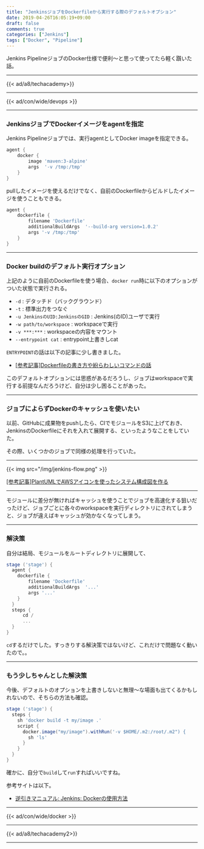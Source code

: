 ```yaml
---
title: "JenkinsジョブをDockerfileから実行する際のデフォルトオプション"
date: 2019-04-26T16:05:19+09:00
draft: false
comments: true
categories: ["Jenkins"]
tags: ["Docker", "Pipeline"]
---
```


Jenkins PipelineジョブのDocker仕様で便利〜と思って使ってたら軽く躓いた話。

<!--more-->

---

{{< ad/a8/techacademy>}}

---

{{< ad/con/wide/devops >}}

---

### JenkinsジョブでDockerイメージをagentを指定

Jenkins Pipelineジョブでは、実行agentとしてDocker imageを指定できる。

```groovy
agent {
    docker {
        image 'maven:3-alpine'
        args  '-v /tmp:/tmp'
    }
}
```

pullしたイメージを使えるだけでなく、自前のDockerfileからビルドしたイメージを使うこともできる。

```groovy
agent {
    dockerfile {
        filename 'Dockerfile'
        additionalBuildArgs  '--build-arg version=1.0.2'
        args '-v /tmp:/tmp'
    }
}
```

---

### Docker buildのデフォルト実行オプション

上記のように自前のDockerfileを使う場合、`docker run`時に以下のオプションがついた状態で実行される。

- `-d` : デタッチド（バックグラウンド）
- `-t` : 標準出力をつなぐ
- `-u JenkinsのUID:JenkinsのGID` : Jenkins(のID)ユーザで実行
- `-w path/to/workspace` : workspaceで実行
- `-v ***:***` : workspaceの内容をマウント
- `--entrypoint cat` : entrypoint上書きしcat

`ENTRYPOINT`の話は以下の記事に少し書きました。

- [[参考記事]Dockerfileの書き方や紛らわしいコマンドの話](https://www.ted027.com/post/dockerfile)

このデフォルトオプションには思惑があるだろうし、ジョブはworkspaceで実行する前提なんだろうけど、自分は少し困ることがあった。

---

### ジョブによらずDockerのキャッシュを使いたい

以前、GitHubに成果物をpushしたら、CIでモジュールをS3に上げておき、JenkinsのDockerfileにそれを入れて展開する、といったようなことをしていた。

その際、いくつかのジョブで同様の処理を行っていた。

---

{{< img src="/img/jenkins-flow.png" >}}

[[参考記事]PlantUMLでAWSアイコンを使ったシステム構成図を作る](https://www.ted027.com/post/puml-aws)

---

モジュールに差分が無ければキャッシュを使うことでジョブを高速化する狙いだったけど、ジョブごとに各々のworkspaceを実行ディレクトリにされてしまうと、ジョブが違えばキャッシュが効かなくなってしまう。

---

### 解決策

自分は結局、モジュールをルートディレクトリに展開して、

```groovy
stage ('stage') {
  agent {
    dockerfile {
        filename 'Dockerfile'
        additionalBuildArgs  '...'
        args '...'
    }
  }
  steps {
      cd /
      ...
  }
}
```

`cd`するだけでした。すっきりする解決策ではないけど、これだけで問題なく動いたので。。

---

### もう少しちゃんとした解決策

今後、デフォルトのオプションを上書きしないと無理〜な場面も出てくるかもしれないので、そちらの方法も確認。

```groovy
stage ('stage') {
  steps {
    sh 'docker build -t my/image .'
    script {
      docker.image("my/image").withRun('-v $HOME/.m2:/root/.m2") {
        sh 'ls'
      }
    }
  }
}
```

確かに、自分で`build`して`run`すればいいですね。

参考サイトは以下。

- [逆引きマニュアル: Jenkins: Dockerの使用方法](https://www.ikemo3.com/inverted/jenkins/docker/)

---

{{< ad/con/wide/docker >}}

---

{{< ad/a8/techacademy2>}}

---
